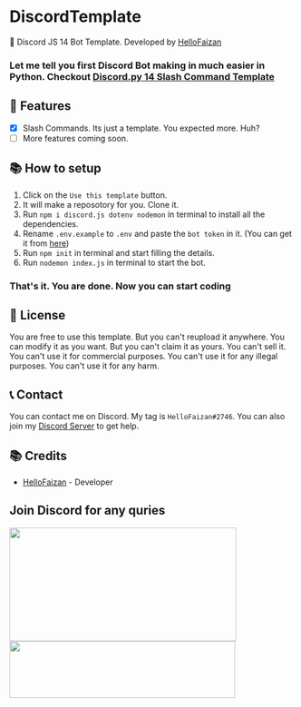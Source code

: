 # DiscordTemplate

🤖 Discord JS 14 Bot Template. Developed by [HelloFaizan](https://l.hellofaizan.me/)

### Let me tell you first Discord Bot making in much easier in Python. Checkout [Discord.py 14 Slash Command Template](https://github.com/hellofaizan/Discod.pyTemplate)

## 📝 Features

- [x] Slash Commands. Its just a template. You expected more. Huh?
- [ ] More features coming soon.

## 📚 How to setup

1. Click on the `Use this template` button.
2. It will make a reposotory for you. Clone it.
3. Run `npm i discord.js dotenv nodemon` in terminal to install all the dependencies.
4. Rename `.env.example` to `.env` and paste the `bot token` in it. (You can get it from [here](https://discord.com/developers/applications))
5. Run `npm init` in terminal and start filling the details.
6. Run `nodemon index.js` in terminal to start the bot.

### That's it. You are done. Now you can start coding

## 📜 License

You are free to use this template. But you can't reupload it anywhere. You can modify it as you want. But you can't claim it as yours. You can't sell it. You can't use it for commercial purposes. You can't use it for any illegal purposes. You can't use it for any harm.

## 📞 Contact

You can contact me on Discord. My tag is `HelloFaizan#2746`. You can also join my [Discord Server](https://discord.gg/invite/rraBbMQraQ) to get help.

## 📚 Credits

- [HelloFaizan](https://hellofaizan.me/) - Developer

## Join Discord for any quries

<a href="https://discord.com/users/890232380265222215">
     <img src="https://lanyard.cnrad.dev/api/890232380265222215?idleMessage=Just%20Chillin..." width="400" height="200" />
</a>
<br>
<a href="https://discord.gg/invite/rraBbMQraQ">
     <img src="https://invidget.switchblade.xyz/EHthxHRUmr" width="398" height="100" />
</a>
